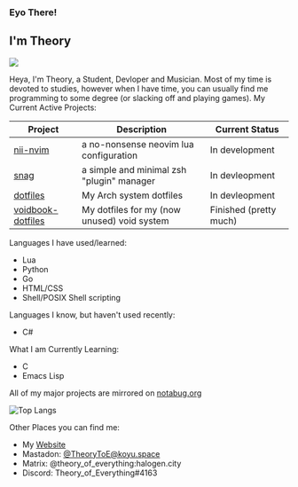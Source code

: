 ### Eyo There!
## I'm Theory
![](https://komarev.com/ghpvc/?username=theory-of-everything&color=green&style=flat-sqaure)

Heya, I'm Theory, a Student, Devloper and Musician. Most of my time is devoted to studies, however when I have time, you can usually find me programming to some degree (or slacking off and playing games).
My Current Active Projects:

Project | Description | Current Status
------- | ----------- | --------------
[nii-nvim](https://github.com/Theory-of-Everything/nii-nvim) | a no-nonsense neovim lua configuration | In development
[snag](https://github.com/Theory-of-Everything/snag) | a simple and minimal zsh "plugin" manager | In devleopment
[dotfiles](https://github.com/Theory-of-Everything/dotfiles) | My Arch system dotfiles | In devleopment
[voidbook-dotfiles](https://github.com/Theory-of-Everything/voidbook-dotfiles) | My dotfiles for my (now unused) void system | Finished (pretty much)

Languages I have used/learned:
- Lua
- Python
- Go
- HTML/CSS
- Shell/POSIX Shell scripting

Languages I know, but haven't used recently:
- C#

What I am Currently Learning:
- C
- Emacs Lisp

All of my major projects are mirrored on [notabug.org](https://notabug.org/Theory_of_Everything)

![Top Langs](https://github-readme-stats.vercel.app/api/top-langs/?username=theory-of-everything&layout=compact&bg_color=2b3339&title_color=a7c080&text_color=d3c6aa&icons_color=d3c6aa&border_color=d3c6aa)

Other Places you can find me:
- My [Website](https://theoryware.net)
- Mastadon: [@TheoryToE@koyu.space](https://koyu.space/@TheoryToE)
- Matrix:   @theory_of_everything:halogen.city
- Discord:  Theory_of_Everything#4163
